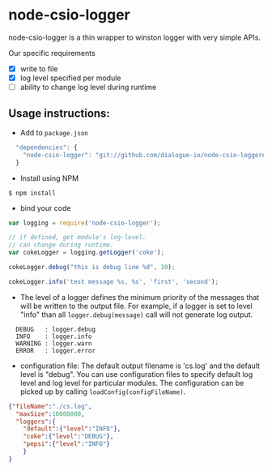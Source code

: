 node-csio-logger
================

node-csio-logger is a thin wrapper to winston logger with very simple APIs.

Our specific requirements
- [x] write to file
- [x] log level specified per module
- [ ] ability to change log level during runtime

## Usage instructions:

- Add to `package.json`

```js
  "dependencies": {
    "node-csio-logger": "git://github.com/dialogue-io/node-csio-logger#master"
  }
```

- Install using NPM

```
$ npm install
```

- bind your code

```js
var logging = require('node-csio-logger');

// if defined, get module's log-level.
// can change during runtime.
var cokeLogger = logging.getLogger('coke');

cokeLogger.debug("this is debug line %d", 10);

cokeLogger.info('test message %s, %s', 'first', 'second');

```

- The level of a logger defines the minimum priority of the messages that will be written to the output file. For example, if a logger is set to level "info" than all `logger.debug(message)` call will not generate log output.

```
  DEBUG   : logger.debug
  INFO    : logger.info
  WARNING : logger.warn
  ERROR   : logger.error
```

- configuration file: The default output filename is 'cs.log' and the default level is "debug". You can use configuration files to specify default log level and log level for particular modules. The configuration can be picked up by calling  `loadConfig(configFileName)`.

```json
{"fileName":"./cs.log",
  "maxSize":10000000,
  "loggers":{
    "default":{"level":"INFO"},
    "coke":{"level":"DEBUG"},
    "pepsi":{"level":"INFO"}
    }
}
```
